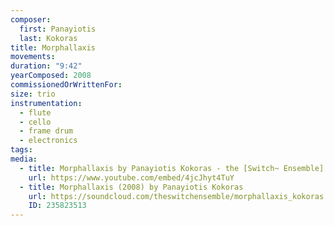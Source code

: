 ```yaml
---
composer:
  first: Panayiotis
  last: Kokoras
title: Morphallaxis
movements:
duration: "9:42"
yearComposed: 2008
commissionedOrWrittenFor:
size: trio
instrumentation:
  - flute
  - cello
  - frame drum
  - electronics
tags:
media:
  - title: Morphallaxis by Panayiotis Kokoras - the [Switch~ Ensemble]
    url: https://www.youtube.com/embed/4jcJhyt4TuY
  - title: Morphallaxis (2008) by Panayiotis Kokoras
    url: https://soundcloud.com/theswitchensemble/morphallaxis_kokoras
    ID: 235823513
---
```

